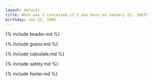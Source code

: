 ```yaml
---
layout: default
title: When was I conceived if I was born on January 22, 1903?
birthday: Jan 22, 1903
---
```


{% include header.md %}

{% include guess.md %}

{% include calculate.md %}

{% include safety.md %}

{% include footer.md %}



